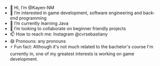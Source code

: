 - 👋 Hi, I’m @Kayen-NM
- 👀 I’m interested in game development, software engineering and back-end programming
- 🌱 I’m currently learning Java
- 💞️ I’m looking to collaborate on beginner friendly projects
- 📫 How to reach me: Instagram @cvrsebastiany
- 😄 Pronouns: any pronouns
- ⚡ Fun fact: Although it's not much related to the bachelor's course I'm currently in, one of my greatest interests is working on game development.

<!---
Kayen-NM/Kayen-NM is a ✨ special ✨ repository because its `README.md` (this file) appears on your GitHub profile.
You can click the Preview link to take a look at your changes.
--->
